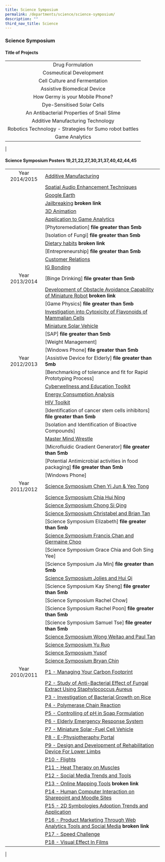 ```yaml
---
title: Science Symposium
permalink: /departments/science/science-symposium/
description: ""
third_nav_title: Science
---
```

### **Science Symposium**
#### **Title of Projects**

|  |
|:---:|
| Drug Formulation |
| Cosmeutical Development |
| Cell Culture and Fermentation |
| Assistive Biomedical Device |
| How Germy is your Mobile Phone? |
| Dye-Sensitised Solar Cells |
| An Antibacterial Properties of Snail Slime |
| Additive Manufacturing Technology |
| Robotics Technology - Strategies for Sumo robot battles |
| Game Analytics |
|

#### **Science Symposium Posters** 19,21,22,27,30,31,37,40,42,44,45

|  |  |
|:---:|---|
| Year 2014/2015 | [Additive Manufacturing](/files/Symposium1.pdf) |
|  | [Spatial Audio Enhancement Techniques](/files/Symposium2.pdf) |
|  | [Google Earth](/files/Symposium3.pdf) |
|  | [Jailbreaking](https://qql/slot/u706/Departments/Science/Science%20Symposium%20Posters/2015%20Poster/4.%20Jailbreaking1.pdf) **broken link** |
|  | [3D Animation](/files/Symposium5.pdf) |
|  | [Application to Game Analytics](/files/Symposium6.pdf) |
|  | [Phytoremediation] **file greater than 5mb**|
|  | [Isolation of Fungi] **file greater than 5mb**|
|  | [Dietary habits](https://www-z/qql/slot/u706/Departments/Science/Science%20Symposium%20Posters/2015%20Poster/9.%20Dietary%20habits1.pdf) **broken link** |
|  | [Entrepreneurship] **file greater than 5mb**|
|  | [Customer Relations](/files/Symposium11.pdf) |
|  | [IG Bonding](/files/Symposium12.pdf) |
| Year 2013/2014 | [Binge Drinking] **file greater than 5mb** |
|  | [Development of Obstacle Avoidance Capability of Miniature Robot](http://https/qql/slot/u706/Departments/Science/Science%20Symposium%20Posters/2014%20Science%20Symposium/Development%20of%20obstacle%20avoidance%20capability%20of%20miniature%20robot.pdf) **broken link** |
|  | [Game Physics] **file greater than 5mb** |
|  | [Investigation into Cytoxicity of Flavonoids of Mammalian Cells](/files/Symposium16.pdf) |
|  | [Miniature Solar Vehicle](/files/Symposium17.pdf) |
|  | [SAP] **file greater than 5mb** |
|  | [Weight Management] |
|  | [Windows Phone] **file greater than 5mb**|
| Year 2012/2013 | [Assistive Device for Elderly] **file greater than 5mb**|
|  | [Benchmarking of tolerance and fit for Rapid Prototyping Process] |
|  | [Cyberwellness and Education Toolkit](/files/Symposium23.pdf) |
|  | [Energy Consumption Analysis](/files/Symposium24.pdf) |
|  | [HIV Toolkit](/files/Symposium25.pdf) |
|  | [Identification of cancer stem cells inhibitors] **file greater than 5mb**|
|  | [Isolation and Identification of Bioactive Compounds] |
|  | [Master Mind Wrestle](/files/Symposium28.pdf) |
|  | [Microfluidic Gradient Generator] **file greater than 5mb**|
|  | [Potential Antimicrobial activities in food packaging] **file greater than 5mb**|
|  | [Windows Phone] |
| Year 2011/2012 | [Science Symposium Chen Yi Jun & Yeo Tong](/files/Symposium32.pdf) |
|  | [Science Symposium Chia Hui Ning](/files/Symposium33.pdf) |
|  | [Science Symposium Chong Si Qing](/files/Symposium34.pdf) |
|  | [Science Symposium Christabel and Brian Tan](/files/Symposium35.pdf) |
|  | [Science Symposium Elizabeth] **file greater than 5mb**|
|  | [Science Symposium Francis Chan and Germaine Choo](/files/Symposium36.pdf) |
|  | [Science Symposium Grace Chia and Goh Sing Yee] |
|  | [Science Symposium Jia Min] **file greater than 5mb**|
|  | [Science Symposium Jolies and Hui Qi](/files/Symposium38.pdf) |
|  | [Science Symposium Kay Sheng] **file greater than 5mb**|
|  | [Science Symposium Rachel Chow] |
|  | [Science Symposium Rachel Poon] **file greater than 5mb**|
|  | [Science Symposium Samuel Tse] **file greater than 5mb**|
|  | [Science Symposium Wong Weitao and Paul Tan](/files/Symposium43.pdf) |
|  | [Science Symposium Yu Ruo](/files/Symposium44.pdf) |
|  | [Science Symposium Yusof](/files/Symposium45.pdf) |
|  | [Science Symposium Bryan Chin](/files/Symposium46.pdf) |
| Year 2010/2011 | [P1 - Managing Your Carbon Footprint](https://staging.d1ph2u5puaqsvh.amplifyapp.com/images/scisymposium1.jpg) |
|  | [P2 - Study of Anti-Bacterial Effect of Fungal Extract Using Staphylococcus Aureus](https://staging.d1ph2u5puaqsvh.amplifyapp.com/images/scisymposium2.jpg) |
|  | [P3 - Investigation of Bacterial Growth on Rice](https://staging.d1ph2u5puaqsvh.amplifyapp.com/images/scisymposium3.jpg) |
|  | [P4 - Polymerase Chain Reaction](https://staging.d1ph2u5puaqsvh.amplifyapp.com/images/scisymposium4.jpg) |
|  | [P5 - Controlling of pH in Soap Formulation](https://staging.d1ph2u5puaqsvh.amplifyapp.com/images/scisymposium5.jpg) |
|  | [P6 - Elderly Emergency Response System](https://staging.d1ph2u5puaqsvh.amplifyapp.com/images/scisymposium6.jpg) |
|  | [P7 - Miniature Solar-Fuel Cell Vehicle](https://staging.d1ph2u5puaqsvh.amplifyapp.com/images/scisymposium7.jpg) |
|  | [P8 - E-Physiotheraphy Portal](https://staging.d1ph2u5puaqsvh.amplifyapp.com/images/scisymposium8.jpg) |
|  | [P9 - Design and Development of Rehabilitation Device For Lower Limbs](https://staging.d1ph2u5puaqsvh.amplifyapp.com/images/scisymposium9.jpg) |
|  | [P10 - Flights](https://staging.d1ph2u5puaqsvh.amplifyapp.com/images/scisymposium10.jpg) |
|  | [P11 - Heat Therapy on Muscles](https://staging.d1ph2u5puaqsvh.amplifyapp.com/images/scisymposium11.jpg) |
|  | [P12 - Social Media Trends and Tools](https://staging.d1ph2u5puaqsvh.amplifyapp.com/images/scisymposium12.jpg) |
|  | [P13 - Online Mapping Tools](http://h/qql/slot/u706/Departments/Science/Science%20Symposium%20Posters/P13%20-%20ONLINE%20MAPPING%20PORTAL.jpg) **broken link** |
|  | [P14 - Human Computer Interaction on Sharepoint and Moodle Sites](https://staging.d1ph2u5puaqsvh.amplifyapp.com/images/scisymposium14.jpg) |
|  | [P15 - 2D Symbologies Adoption Trends and Application](https://staging.d1ph2u5puaqsvh.amplifyapp.com/images/scisymposium15.jpg) |
|  | [P16 - Product Marketing Through Web Analytics Tools and Social Media](https://www.zhonghuasec.moe.edu.sg/qql/slot/u706/Departments/Science/Science%20Symposium%20Posters/P15%20-%202D%20SYMBOLOGIES%20ADOPTION%20TRENDS%20AND%20APPLICATION.jpg) **broken link** |
|  | [P17 - Speed Challenge](https://staging.d1ph2u5puaqsvh.amplifyapp.com/images/scisymposium17.jpg) |
|  | [P18 - Visual Effect In Films](https://staging.d1ph2u5puaqsvh.amplifyapp.com/images/scisymposium18.jpg) |
|
